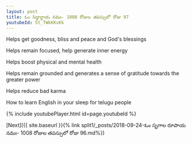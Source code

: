 ```yaml
---
layout: post
title: ఓం సిద్ధార్థాయ నమః- 1008 రోజుల తపస్సులో రోజు 97
youtubeId: 5t_TWkKKvKk
---
```

 
 
Helps get goodness, bliss and peace and God's blessings
 
Helps remain focused, help generate inner energy 
 
Helps boost physical and mental health 
 
Helps remain grounded and generates a sense of gratitude towards the greater power 
 
Helps reduce bad karma
 
How to learn English in your sleep for telugu people
 
 
 
 


{% include youtubePlayer.html id=page.youtubeId %}
 
[Next]({{ site.baseurl }}{% link split1/_posts/2018-09-24-ఓం సృగాల రూపాయ నమః- 1008 రోజుల తపస్సులో రోజు 96.md%})
 
